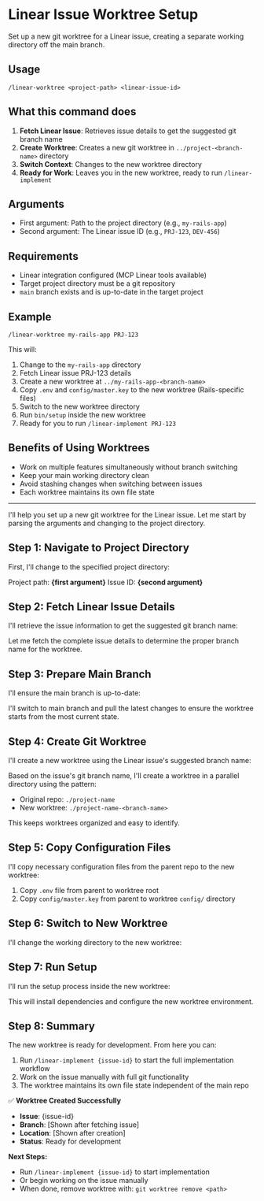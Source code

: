# Linear Issue Worktree Setup

Set up a new git worktree for a Linear issue, creating a separate working directory off the main branch.

## Usage

```
/linear-worktree <project-path> <linear-issue-id>
```

## What this command does

1. **Fetch Linear Issue**: Retrieves issue details to get the suggested git branch name
2. **Create Worktree**: Creates a new git worktree in `../project-<branch-name>` directory
3. **Switch Context**: Changes to the new worktree directory
4. **Ready for Work**: Leaves you in the new worktree, ready to run `/linear-implement`

## Arguments

- First argument: Path to the project directory (e.g., `my-rails-app`)
- Second argument: The Linear issue ID (e.g., `PRJ-123`, `DEV-456`)

## Requirements

- Linear integration configured (MCP Linear tools available)
- Target project directory must be a git repository
- `main` branch exists and is up-to-date in the target project

## Example

```
/linear-worktree my-rails-app PRJ-123
```

This will:

1. Change to the `my-rails-app` directory
2. Fetch Linear issue PRJ-123 details
3. Create a new worktree at `../my-rails-app-<branch-name>`
4. Copy `.env` and `config/master.key` to the new worktree (Rails-specific files)
5. Switch to the new worktree directory
6. Run `bin/setup` inside the new worktree
7. Ready for you to run `/linear-implement PRJ-123`

## Benefits of Using Worktrees

- Work on multiple features simultaneously without branch switching
- Keep your main working directory clean
- Avoid stashing changes when switching between issues
- Each worktree maintains its own file state

---

I'll help you set up a new git worktree for the Linear issue. Let me start by parsing the arguments and changing to the project directory.

## Step 1: Navigate to Project Directory

First, I'll change to the specified project directory:

Project path: **{first argument}**
Issue ID: **{second argument}**

## Step 2: Fetch Linear Issue Details

I'll retrieve the issue information to get the suggested git branch name:

Let me fetch the complete issue details to determine the proper branch name for the worktree.

## Step 3: Prepare Main Branch

I'll ensure the main branch is up-to-date:

I'll switch to main branch and pull the latest changes to ensure the worktree starts from the most current state.

## Step 4: Create Git Worktree

I'll create a new worktree using the Linear issue's suggested branch name:

Based on the issue's git branch name, I'll create a worktree in a parallel directory using the pattern:

- Original repo: `./project-name`
- New worktree: `./project-name-<branch-name>`

This keeps worktrees organized and easy to identify.

## Step 5: Copy Configuration Files

I'll copy necessary configuration files from the parent repo to the new worktree:

1. Copy `.env` file from parent to worktree root
2. Copy `config/master.key` from parent to worktree `config/` directory

## Step 6: Switch to New Worktree

I'll change the working directory to the new worktree:

## Step 7: Run Setup

I'll run the setup process inside the new worktree:

This will install dependencies and configure the new worktree environment.

## Step 8: Summary

The new worktree is ready for development. From here you can:

1. Run `/linear-implement {issue-id}` to start the full implementation workflow
2. Work on the issue manually with full git functionality
3. The worktree maintains its own file state independent of the main repo

✅ **Worktree Created Successfully**

- **Issue**: {issue-id}
- **Branch**: [Shown after fetching issue]
- **Location**: [Shown after creation]
- **Status**: Ready for development

**Next Steps:**

- Run `/linear-implement {issue-id}` to start implementation
- Or begin working on the issue manually
- When done, remove worktree with: `git worktree remove <path>`